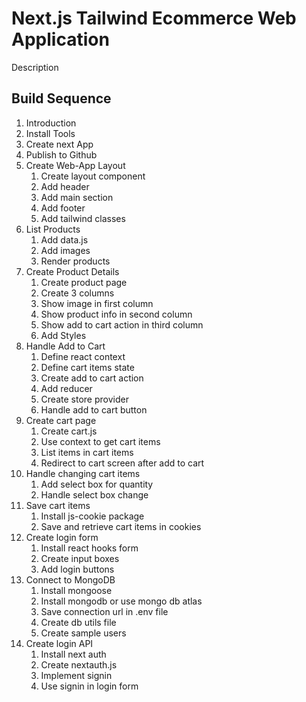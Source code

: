 # Next.js Tailwind Ecommerce Web Application

Description 

## Build Sequence

 1. Introduction
 2. Install Tools
 3. Create next App
 4. Publish to Github
 5. Create Web-App Layout
    1. Create layout component 
    2. Add header
    3. Add main section 
    4. Add footer 
    5. Add tailwind classes
 6. List Products
    1. Add data.js
    2. Add images
    3. Render products
 7. Create Product Details
    1. Create product page
    2. Create 3 columns
    3. Show image in first column
    4. Show product info in second column
    5. Show add to cart action in third column
    6. Add Styles
 8. Handle Add to Cart
    1. Define react context
    2. Define cart items state
    3. Create add to cart action
    4. Add reducer
    5. Create store provider
    6. Handle add to cart button
 9. Create cart page
    1. Create cart.js
    2. Use context to get cart items
    3. List items in cart items
    4. Redirect to cart screen after add to cart
10. Handle changing cart items
    1. Add select box for quantity
    2. Handle select box change
11. Save cart items
    1. Install js-cookie package
    2. Save and retrieve cart items in cookies
12. Create login form
    1. Install react hooks form
    2. Create input boxes
    3. Add login buttons
13. Connect to MongoDB
    1. Install mongoose
    2. Install mongodb or use mongo db atlas 
    3. Save connection url in .env file
    4. Create db utils file
    5. Create sample users
14. Create login API
    1. Install next auth
    2. Create nextauth.js
    3. Implement signin
    4. Use signin in login form
    
    
    